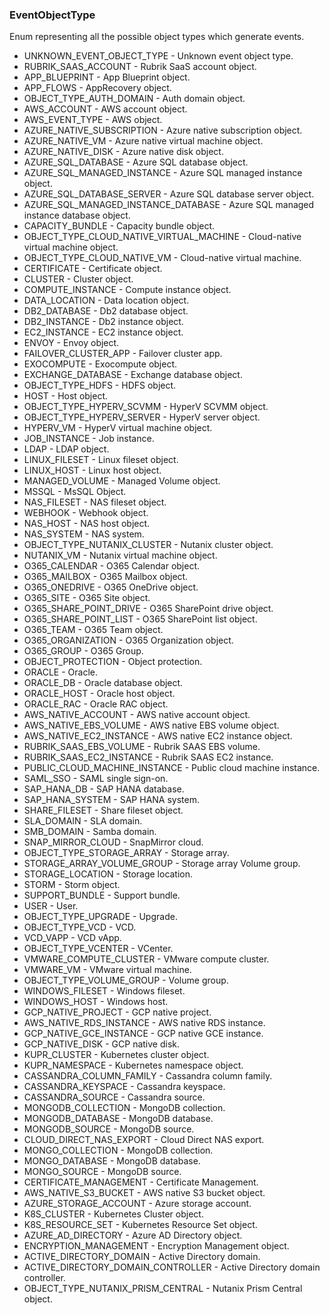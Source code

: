 ### EventObjectType
Enum representing all the possible object types which generate events.

- UNKNOWN_EVENT_OBJECT_TYPE - Unknown event object type.
- RUBRIK_SAAS_ACCOUNT - Rubrik SaaS account object.
- APP_BLUEPRINT - App Blueprint object.
- APP_FLOWS - AppRecovery object.
- OBJECT_TYPE_AUTH_DOMAIN - Auth domain object.
- AWS_ACCOUNT - AWS account object.
- AWS_EVENT_TYPE - AWS object.
- AZURE_NATIVE_SUBSCRIPTION - Azure native subscription object.
- AZURE_NATIVE_VM - Azure native virtual machine object.
- AZURE_NATIVE_DISK - Azure native disk object.
- AZURE_SQL_DATABASE - Azure SQL database object.
- AZURE_SQL_MANAGED_INSTANCE - Azure SQL managed instance object.
- AZURE_SQL_DATABASE_SERVER - Azure SQL database server object.
- AZURE_SQL_MANAGED_INSTANCE_DATABASE - Azure SQL managed instance database object.
- CAPACITY_BUNDLE - Capacity bundle object.
- OBJECT_TYPE_CLOUD_NATIVE_VIRTUAL_MACHINE - Cloud-native virtual machine object.
- OBJECT_TYPE_CLOUD_NATIVE_VM - Cloud-native virtual machine.
- CERTIFICATE - Certificate object.
- CLUSTER - Cluster object.
- COMPUTE_INSTANCE - Compute instance object.
- DATA_LOCATION - Data location object.
- DB2_DATABASE - Db2 database object.
- DB2_INSTANCE - Db2 instance object.
- EC2_INSTANCE - EC2 instance object.
- ENVOY - Envoy object.
- FAILOVER_CLUSTER_APP - Failover cluster app.
- EXOCOMPUTE - Exocompute object.
- EXCHANGE_DATABASE - Exchange database object.
- OBJECT_TYPE_HDFS - HDFS object.
- HOST - Host object.
- OBJECT_TYPE_HYPERV_SCVMM - HyperV SCVMM object.
- OBJECT_TYPE_HYPERV_SERVER - HyperV server object.
- HYPERV_VM - HyperV virtual machine object.
- JOB_INSTANCE - Job instance.
- LDAP - LDAP object.
- LINUX_FILESET - Linux fileset object.
- LINUX_HOST - Linux host object.
- MANAGED_VOLUME - Managed Volume object.
- MSSQL - MsSQL Object.
- NAS_FILESET - NAS fileset object.
- WEBHOOK - Webhook object.
- NAS_HOST - NAS host object.
- NAS_SYSTEM - NAS system.
- OBJECT_TYPE_NUTANIX_CLUSTER - Nutanix cluster object.
- NUTANIX_VM - Nutanix virtual machine object.
- O365_CALENDAR - O365 Calendar object.
- O365_MAILBOX - O365 Mailbox object.
- O365_ONEDRIVE - O365 OneDrive object.
- O365_SITE - O365 Site object.
- O365_SHARE_POINT_DRIVE - O365 SharePoint drive object.
- O365_SHARE_POINT_LIST - O365 SharePoint list object.
- O365_TEAM - O365 Team object.
- O365_ORGANIZATION - O365 Organization object.
- O365_GROUP - O365 Group.
- OBJECT_PROTECTION - Object protection.
- ORACLE - Oracle.
- ORACLE_DB - Oracle database object.
- ORACLE_HOST - Oracle host object.
- ORACLE_RAC - Oracle RAC object.
- AWS_NATIVE_ACCOUNT - AWS native account object.
- AWS_NATIVE_EBS_VOLUME - AWS native EBS volume object.
- AWS_NATIVE_EC2_INSTANCE - AWS native EC2 instance object.
- RUBRIK_SAAS_EBS_VOLUME - Rubrik SAAS EBS volume.
- RUBRIK_SAAS_EC2_INSTANCE - Rubrik SAAS EC2 instance.
- PUBLIC_CLOUD_MACHINE_INSTANCE - Public cloud machine instance.
- SAML_SSO - SAML single sign-on.
- SAP_HANA_DB - SAP HANA database.
- SAP_HANA_SYSTEM - SAP HANA system.
- SHARE_FILESET - Share fileset object.
- SLA_DOMAIN - SLA domain.
- SMB_DOMAIN - Samba domain.
- SNAP_MIRROR_CLOUD - SnapMirror cloud.
- OBJECT_TYPE_STORAGE_ARRAY - Storage array.
- STORAGE_ARRAY_VOLUME_GROUP - Storage array Volume group.
- STORAGE_LOCATION - Storage location.
- STORM - Storm object.
- SUPPORT_BUNDLE - Support bundle.
- USER - User.
- OBJECT_TYPE_UPGRADE - Upgrade.
- OBJECT_TYPE_VCD - VCD.
- VCD_VAPP - VCD vApp.
- OBJECT_TYPE_VCENTER - VCenter.
- VMWARE_COMPUTE_CLUSTER - VMware compute cluster.
- VMWARE_VM - VMware virtual machine.
- OBJECT_TYPE_VOLUME_GROUP - Volume group.
- WINDOWS_FILESET - Windows fileset.
- WINDOWS_HOST - Windows host.
- GCP_NATIVE_PROJECT - GCP native project.
- AWS_NATIVE_RDS_INSTANCE - AWS native RDS instance.
- GCP_NATIVE_GCE_INSTANCE - GCP native GCE instance.
- GCP_NATIVE_DISK - GCP native disk.
- KUPR_CLUSTER - Kubernetes cluster object.
- KUPR_NAMESPACE - Kubernetes namespace object.
- CASSANDRA_COLUMN_FAMILY - Cassandra column family.
- CASSANDRA_KEYSPACE - Cassandra keyspace.
- CASSANDRA_SOURCE - Cassandra source.
- MONGODB_COLLECTION - MongoDB collection.
- MONGODB_DATABASE - MongoDB database.
- MONGODB_SOURCE - MongoDB source.
- CLOUD_DIRECT_NAS_EXPORT - Cloud Direct NAS export.
- MONGO_COLLECTION - MongoDB collection.
- MONGO_DATABASE - MongoDB database.
- MONGO_SOURCE - MongoDB source.
- CERTIFICATE_MANAGEMENT - Certificate Management.
- AWS_NATIVE_S3_BUCKET - AWS native S3 bucket object.
- AZURE_STORAGE_ACCOUNT - Azure storage account.
- K8S_CLUSTER - Kubernetes Cluster object.
- K8S_RESOURCE_SET - Kubernetes Resource Set object.
- AZURE_AD_DIRECTORY - Azure AD Directory object.
- ENCRYPTION_MANAGEMENT - Encryption Management object.
- ACTIVE_DIRECTORY_DOMAIN - Active Directory domain.
- ACTIVE_DIRECTORY_DOMAIN_CONTROLLER - Active Directory domain controller.
- OBJECT_TYPE_NUTANIX_PRISM_CENTRAL - Nutanix Prism Central object.
